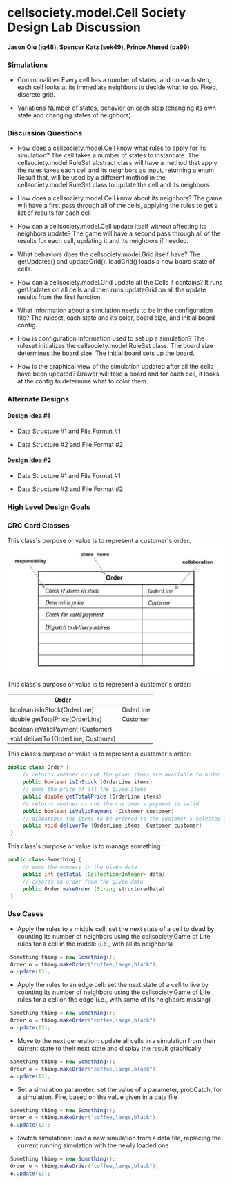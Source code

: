 # cellsociety.model.Cell Society Design Lab Discussion
#### Jason Qiu (jq48), Spencer Katz (sek49), Prince Ahmed (pa99)


### Simulations

 * Commonalities
 Every cell has a number of states, and on each step, each cell looks at its immediate neighbors to decide what to do. Fixed, discrete grid.
 
 * Variations
 Number of states, behavior on each step (changing its own state and changing states of neighbors)


### Discussion Questions

 * How does a cellsociety.model.Cell know what rules to apply for its simulation?
 The cell takes a number of states to instantiate. The cellsociety.model.RuleSet abstract class will have a method that apply the rules takes each cell and its neighbors as input, returning a enum Result that, will be used by a different method in the cellsociety.model.RuleSet class to update the cell and its neighbors.

 * How does a cellsociety.model.Cell know about its neighbors?
 The game will have a first pass through all of the cells, applying the rules to get a list of results for each cell

 * How can a cellsociety.model.Cell update itself without affecting its neighbors update?
 The game will have a second pass through all of the results for each cell, updating it and its neighbors if needed.

 * What behaviors does the cellsociety.model.Grid itself have?
 The getUpdates() and updateGrid(). loadGrid() loads a new board state of cells.

 * How can a cellsociety.model.Grid update all the Cells it contains?
 It runs getUpdates on all cells and then runs updateGrid on all the update results from the first function.

 * What information about a simulation needs to be in the configuration file?
 The ruleset, each state and its color, board size, and  initial board config.

 * How is configuration information used to set up a simulation?
 The ruleset initializes the cellsociety.model.RuleSet class. The board size determines the board size. The initial board sets up the board.

 * How is the graphical view of the simulation updated after all the cells have been updated?
 Drawer will take a board and for each cell, it looks at the config to determine what to color them.
 

### Alternate Designs

#### Design Idea #1

 * Data Structure #1 and File Format #1

 * Data Structure #2 and File Format #2


#### Design Idea #2

 * Data Structure #1 and File Format #1

 * Data Structure #2 and File Format #2
 
 

### High Level Design Goals



### CRC Card Classes

This class's purpose or value is to represent a customer's order:
![Order Class CRC Card](images/order_crc_card.png "Order Class")


This class's purpose or value is to represent a customer's order:

|Order| |
|---|---|
|boolean isInStock(OrderLine)         |OrderLine|
|double getTotalPrice(OrderLine)      |Customer|
|boolean isValidPayment (Customer)    | |
|void deliverTo (OrderLine, Customer) | |


This class's purpose or value is to represent a customer's order:
```java
public class Order {
     // returns whether or not the given items are available to order
     public boolean isInStock (OrderLine items)
     // sums the price of all the given items
     public double getTotalPrice (OrderLine items)
     // returns whether or not the customer's payment is valid
     public boolean isValidPayment (Customer customer)
     // dispatches the items to be ordered to the customer's selected address
     public void deliverTo (OrderLine items, Customer customer)
 }
 ```


This class's purpose or value is to manage something:
```java
public class Something {
     // sums the numbers in the given data
     public int getTotal (Collection<Integer> data)
	 // creates an order from the given data
     public Order makeOrder (String structuredData)
 }
```


### Use Cases

* Apply the rules to a middle cell: set the next state of a cell to dead by counting its number of neighbors using the cellsociety.Game of Life rules for a cell in the middle (i.e., with all its neighbors)
```java
 Something thing = new Something();
 Order o = thing.makeOrder("coffee,large,black");
 o.update(13);
```

* Apply the rules to an edge cell: set the next state of a cell to live by counting its number of neighbors using the cellsociety.Game of Life rules for a cell on the edge (i.e., with some of its neighbors missing)
```java
 Something thing = new Something();
 Order o = thing.makeOrder("coffee,large,black");
 o.update(13);
```

* Move to the next generation: update all cells in a simulation from their current state to their next state and display the result graphically
```java
 Something thing = new Something();
 Order o = thing.makeOrder("coffee,large,black");
 o.update(13);
```

* Set a simulation parameter: set the value of a parameter, probCatch, for a simulation, Fire, based on the value given in a data file
```java
 Something thing = new Something();
 Order o = thing.makeOrder("coffee,large,black");
 o.update(13);
```

* Switch simulations: load a new simulation from a data file, replacing the current running simulation with the newly loaded one
```java
 Something thing = new Something();
 Order o = thing.makeOrder("coffee,large,black");
 o.update(13);
```
